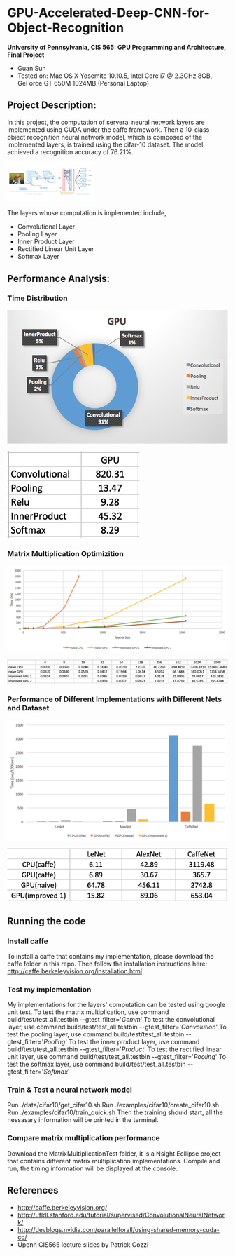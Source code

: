 GPU-Accelerated-Deep-CNN-for-Object-Recognition
======================

**University of Pennsylvania, CIS 565: GPU Programming and Architecture, Final Project**

* Guan Sun
* Tested on: Mac OS X Yosemite 10.10.5, Intel Core i7 @ 2.3GHz 8GB, GeForce GT 650M 1024MB (Personal Laptop)

## Project Description:
In this project, the computation of serveral neural network layers are implemented using CUDA under the caffe framework. Then a 10-class object recognition neural network model, which is composed of the implemented layers, is trained using the cifar-10 dataset. The model achieved a recognition accuracy of 76.21%.

<img src="images/1.png" width="200">

The layers whose computation is implemented include,
* Convolutional Layer
* Pooling Layer
* Inner Product Layer
* Rectified Linear Unit Layer
* Softmax Layer

## Performance Analysis:

### Time Distribution

![](images/2.png)

![](images/2_1.png)

### Matrix Multiplication Optimizition

![](images/3.png)

![](images/3_1.png)

### Performance of Different Implementations with Different Nets and Dataset

![](images/4.png)

![](images/4_1.png)

## Running the code

### Install caffe
To install a caffe that contains my implementation, please download the caffe folder in this repo. Then follow the installation instructions here: http://caffe.berkeleyvision.org/installation.html

### Test my implementation
My implementations for the layers' computation can be tested using google unit test.
To test the matrix multiplication, use command build/test/test_all.testbin --gtest_filter='*Gemm*'
To test the convolutional layer, use command build/test/test_all.testbin --gtest_filter='*Convolution*'
To test the pooling layer, use command build/test/test_all.testbin --gtest_filter='*Pooling*'
To test the inner product layer, use command build/test/test_all.testbin --gtest_filter='*Product*'
To test the rectified linear unit layer, use command build/test/test_all.testbin --gtest_filter='*Pooling*'
To test the softmax layer, use command build/test/test_all.testbin --gtest_filter='*Softmax*'

### Train & Test a neural network model
Run ./data/cifar10/get_cifar10.sh
Run ./examples/cifar10/create_cifar10.sh
Run ./examples/cifar10/train_quick.sh
Then the training should start, all the nessasary information will be printed in the terminal.

### Compare matrix multiplication performance
Download the MatrixMultiplicationTest folder, it is a Nsight Ecllipse project that contains different matrix multiplication implementations. Compile and run, the timing information will be displayed at the console.

## References
* http://caffe.berkeleyvision.org/
* http://ufldl.stanford.edu/tutorial/supervised/ConvolutionalNeuralNetwork/
* http://devblogs.nvidia.com/parallelforall/using-shared-memory-cuda-cc/
* Upenn CIS565 lecture slides by Patrick Cozzi


